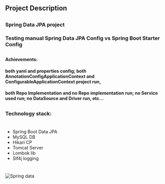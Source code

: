 ## Project Description
##
### Spring Data JPA project 
### Testing manual Spring Data JPA Config vs Spring Boot Starter Config
##
#### Achievements: 
#### both yaml and properties config; both AnnotationConfigApplicationContext and ConfigurableApplicationContext project run,
#### both Repo Implementation and no Repo implementation run; no Service used run; no DataSource and Driver run, etc...
##
### Technology stack:
#
- Spring Boot Data JPA
- MySQL DB
- Hikari CP
- Tomcat Server
- Lombok lib
- Slf4j logging

#
#

![Spring data](https://github.com/KirillLukyanov2000/spring-boot-actuator-test-project/assets/101703819/2f7d24f5-9c80-49a5-ac67-304da1299a1e)
